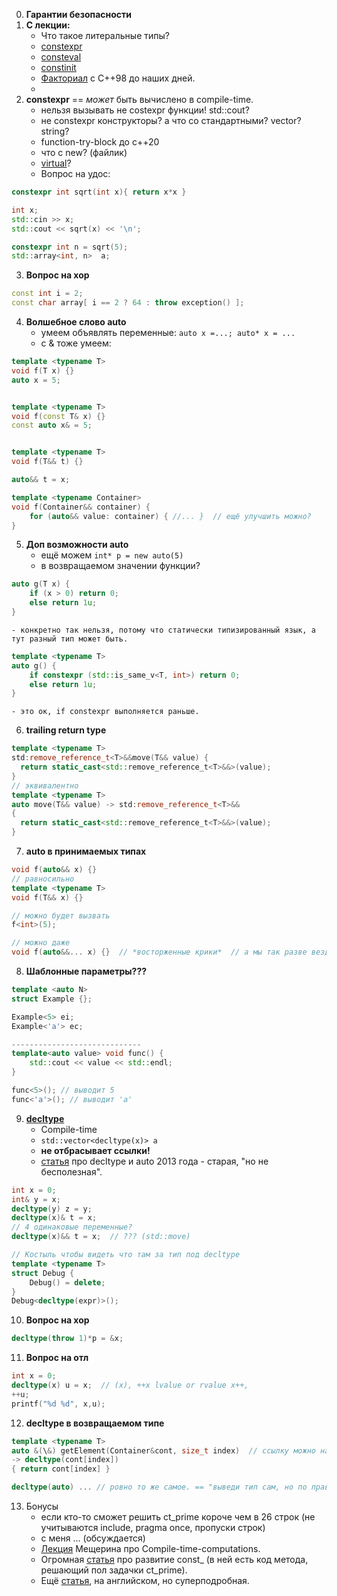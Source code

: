 0. **Гарантии безопасности**
1. **С лекции:**
    - Что такое литеральные типы?
    - [constexpr](https://en.cppreference.com/w/cpp/language/constexpr)
    - [consteval](https://en.cppreference.com/w/cpp/language/consteval)
    - [constinit](https://en.cppreference.com/w/cpp/language/constinit)
    - [Факториал](https://rickywxg.github.io/2021/01/03/cpp-compile-time-computation.html) с С++98 до наших дней.
    - 
2. **constexpr** == *может* быть вычислено в compile-time.
    - нельзя вызывать не costexpr функции!  std::cout?
    - не constexpr конструкторы?  а что со стандартными? vector? string?
    - function-try-block до c++20
    - что с new? (файлик)
    - [virtual](https://www.cppstories.com/2021/constexpr-virtual/)?
    - Вопрос на удос:
```cpp
constexpr int sqrt(int x){ return x*x }

int x;
std::cin >> x;
std::cout << sqrt(x) << '\n';

constexpr int n = sqrt(5);
std::array<int, n>  a;
```
3. **Вопрос на хор**
```cpp
const int i = 2;
const char array[ i == 2 ? 64 : throw exception() ];
```
4. **Волшебное слово auto**
    - умеем объявлять переменные: ```auto x =...; auto* x = ...```
    - c & тоже умеем:
```cpp
template <typename T>
void f(T x) {}
auto x = 5;


template <typename T>
void f(const T& x) {}
const auto x& = 5;


template <typename T>
void f(T&& t) {}

auto&& t = x;
```
```cpp
template <typename Container>
void f(Container&& container) {
    for (auto&& value: container) { //... }  // ещё улучшить можно?
}
```
5. **Доп возможности auto** 
    - ещё можем ```int* p = new auto(5)```
    - в возвращаемом значении функции?
```cpp
auto g(T x) {
    if (x > 0) return 0;
    else return 1u;
}  
```
    - конкретно так нельзя, потому что статически типизированный язык, а тут разный тип может быть.
```cpp
template <typename T>
auto g() {
    if constexpr (std::is_same_v<T, int>) return 0;
    else return 1u;
}  
```
    - это ок, if constexpr выполняется раньше.
6. **trailing return type**
```cpp
template <typename T>
std:remove_reference_t<T>&&move(T&& value) {
  return static_cast<std::remove_reference_t<T>&&>(value);
}
// эквивалентно
template <typename T>
auto move(T&& value) -> std:remove_reference_t<T>&&
{
  return static_cast<std::remove_reference_t<T>&&>(value);
}
```
7.  **auto в принимаемых типах**
```cpp
void f(auto&& x) {}
// равносильно
template <typename T>
void f(T&& x) {}

// можно будет вызвать
f<int>(5);

// можно даже 
void f(auto&&... x) {}  // *восторженные крики*  // а мы так разве везде можем? ничего не сломали себе?
```
8.  **Шаблонные параметры???**
```cpp
template <auto N>
struct Example {};

Example<5> ei;
Example<'a'> ec;

-----------------------------
template<auto value> void func() {
    std::cout << value << std::endl;
}

func<5>(); // выводит 5
func<'a'>(); // выводит 'a'
```
9. **[decltype](https://en.cppreference.com/w/cpp/language/decltype)**
    - Compile-time
    - ```std::vector<decltype(x)> a```
    - **не отбрасывает ссылки!**
    - [статья](https://habr.com/ru/articles/206458/) про decltype и auto 2013 года - старая, "но не бесполезная".
  
```cpp
int x = 0;
int& y = x;
decltype(y) z = y;
decltype(x)& t = x;
// 4 одинаковые переменные?
decltype(x)&& t = x;  // ??? (std::move)
```
```cpp
// Костыль чтобы видеть что там за тип под decltype
template <typename T>
struct Debug {
    Debug() = delete;
}
Debug<decltype(expr)>();
```
10. **Вопрос на хор**
```cpp
decltype(throw 1)*p = &x;
```
11. **Вопрос на отл**
```cpp
int x = 0;
decltype(x) u = x;  // (x), ++x lvalue or rvalue x++, 
++u;
printf("%d %d", x,u);
```
12. **decltype в возвращаемом типе**
```cpp
template <typename T>
auto &(\&) getElement(Container&cont, size_t index)  // ссылку можно навесить, но не всегда будет работать.
-> decltype(cont[index])
{ return cont[index] }

decltype(auto) ... // ровно то же самое. == "выведи тип сам, но по правилам decltype, а не auto".
```
13. Бонусы
    - если кто-то сможет решить сt_prime короче чем в 26 строк (не учитываются include, pragma once, пропуски строк)
    - с меня ... (обсуждается)
    - [Лекция](https://www.youtube.com/watch?v=MT8IomEEZPY&ab_channel=%D0%9B%D0%B5%D0%BA%D1%82%D0%BE%D1%80%D0%B8%D0%B9%D0%A4%D0%9F%D0%9C%D0%98) Мещерина про Compile-time-computations.
    - Огромная [статья](https://habr.com/ru/articles/579490/) про развитие const_ (в ней есть код метода, решающий пол задачки ct_prime).
    - Ещё [статья](https://www.jacksondunstan.com/articles/5875), на английском, но суперподробная.
